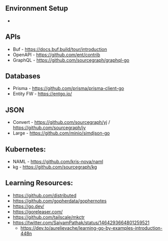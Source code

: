 ## Environment Setup

- 

## APIs

- Buf - https://docs.buf.build/tour/introduction 
- OpenAPI - https://github.com/ent/contrib
- GraphQL - https://github.com/sourcegraph/graphql-go

## Databases
- Prisma - https://github.com/prisma/prisma-client-go
- Entity FW - https://entgo.io/

## JSON
- Convert - https://github.com/sourcegraph/yj / https://github.com/sourcegraph/jy
- Large - https://github.com/minio/simdjson-go  

## Kubernetes:
- NAML - https://github.com/kris-nova/naml 
- kg - https://github.com/sourcegraph/kg

## Learning Resources:
- https://github.com/distributed
- https://github.com/gopherdata/gophernotes
- https://go.dev/ 
- https://goreleaser.com/
- https://github.com/tailscale/mkctr
- https://twitter.com/SaiyamPathak/status/1464293664801259521
  - https://dev.to/aurelievache/learning-go-by-examples-introduction-448n 


